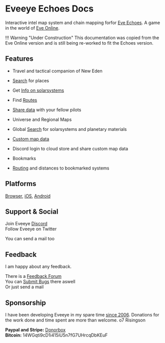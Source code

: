 # Eveeye Echoes Docs

   
Interactive intel map system and chain mapping forfor [Eve Echoes](https://www.eveechoes.com/). A game in the world of [Eve Online](https://www.eveonline.com/signup?invc=fcca28f2-af9d-4435-90e7-b7209bc66497).

!!! Warning "Under Construction"
    This documentation was copied from the Eve Online version and is still being re-worked to fit the Echoes version. 

## Features

 - Travel and tactical companion of New Eden
 - [Search](https://eveeyeechoes.readthedocs.io/en/latest/ui/search/) for places
  - Get [Info on solarsystems](https://eveeyeechoes.readthedocs.io/en/latest/ui/solarsystem-info/)
 - Find [Routes](https://eveeyeechoes.readthedocs.io/en/latest/sync/waypoints/) 
 - [Share data](https://eveeyeechoes.readthedocs.io/en/latest/data/database/) with your fellow pilots

 - Universe and Regional Maps
 - Global [Search](https://eveeyeechoes.readthedocs.io/en/latest/ui/search/) for solarsystems and planetary materials
 - [Custom map data](https://eveeyeechoes.readthedocs.io/en/latest/data/database/)
 - Discord login to cloud store and share custom map data
 - Bookmarks
 - [Routing](https://eveeyeechoes.readthedocs.io/en/latest/sync/waypoints/) and distances to bookmarked systems

## Platforms

[Browser](https://echoes.eveeye.com), [iOS](https://apps.apple.com/us/app/eveeye-for-eve-online/id1163904317), [Android](https://play.google.com/store/apps/details?id=com.eveeye&hl=en) 

## Support & Social

Join Eveeye <a href="https://discord.gg/S3yAUJMZQx">Discord</a><br>
Follow Eveeye on <a href="twitter://user?screen_name=eveeyemaps" style="text-decoration:none;pointer-events:all"><span class="help_links">Twitter</span></a><br>
<!-- Join Eveeye on <a href="slack://channel?team=T03CDJ6FV&id=C49UXSC73" style="text-decoration:none;pointer-events:all"><span class="help_links">Tweetfleet Slack</span></a><br>-->
You can <a href="mailto:risingson@eveeye.com" style="text-decoration:none;pointer-events:all"><span class="help_links">send a mail</span></a> too

## Feedback
I am happy about any feedback.

There is a [Feedback Forum](https://feedback.userreport.com/ad67f34b-9307-4c42-9cff-b38c932cc732/#ideas/popular)<br>
You can [Submit Bugs](https://feedback.userreport.com/7ab42bbb-8bf8-4955-9573-c0b1213b1ba7/#submit/bug) there aswell<br>
Or just <a href="mailto:risingson@eveeye.com" style="text-decoration:none;pointer-events:all"><span class="help_links">send a mail</span></a>

## Sponsorship
I have been developing Eveeye in my spare time [since 2006](https://eveeye.readthedocs.io/en/latest/history/).
Donations for the work done and time spent are more than welcome.
o7 Risingson

**Paypal and Stripe:**  [Donorbox](https://donorbox.org/eveeye-echoes)<br>
**Bitcoin:**  14WGqti9cD1i415iU5n7fG7UHrcqDbKEuF<br>
<!--**Ether:**  0x3fa03031E0E1D7DA220C46C5cE74D86A5B761AbA<br>-->



<!--stackedit_data:
eyJoaXN0b3J5IjpbLTE1NzE0OTA5NDcsLTcxMDM0ODM4NCwxND
Q1MzY3OTQ3LC0xNjE1NjkwMDM5LC00NDAxODUwNzMsLTk0NTE5
Mzk4NSwtMTgyMzQxMzI3NiwtODYwMDQyNzM2LDkxODUxMzc1Mi
wxNDkwMjg2NDgxLDE0NjM4NzM5NjQsMTY3MDI1NTUzMCwxMDY2
MTU1MTIyLC0xNDIzMjIwOSwtMTQ0Mzg3NzIyNl19
-->